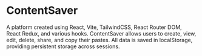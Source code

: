 # ContentSaver
A platform created using React, Vite, TailwindCSS, React Router DOM, React Redux, and various hooks. ContentSaver allows users to create, view, edit, delete, share, and copy their pastes. All data is saved in localStorage, providing persistent storage across sessions.
